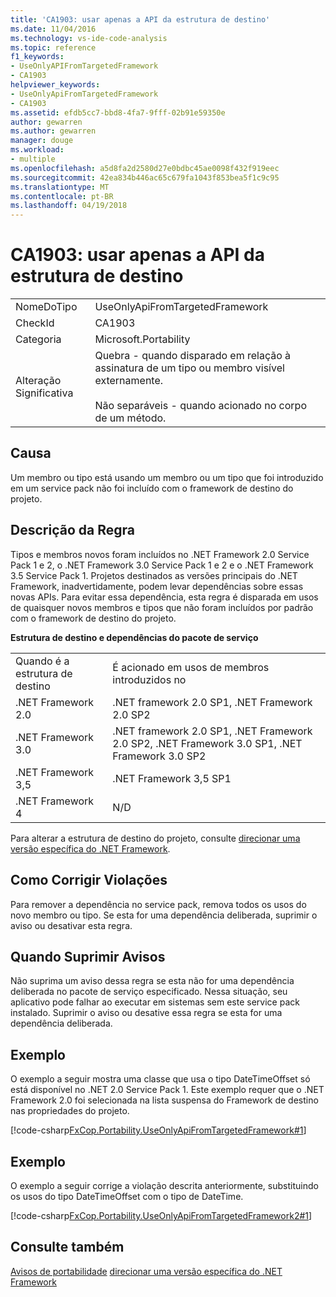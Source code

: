 ```yaml
---
title: 'CA1903: usar apenas a API da estrutura de destino'
ms.date: 11/04/2016
ms.technology: vs-ide-code-analysis
ms.topic: reference
f1_keywords:
- UseOnlyAPIFromTargetedFramework
- CA1903
helpviewer_keywords:
- UseOnlyApiFromTargetedFramework
- CA1903
ms.assetid: efdb5cc7-bbd8-4fa7-9fff-02b91e59350e
author: gewarren
ms.author: gewarren
manager: douge
ms.workload:
- multiple
ms.openlocfilehash: a5d8fa2d2580d27e0bdbc45ae0098f432f919eec
ms.sourcegitcommit: 42ea834b446ac65c679fa1043f853bea5f1c9c95
ms.translationtype: MT
ms.contentlocale: pt-BR
ms.lasthandoff: 04/19/2018
---
```

# <a name="ca1903-use-only-api-from-targeted-framework"></a>CA1903: usar apenas a API da estrutura de destino
|||
|-|-|
|NomeDoTipo|UseOnlyApiFromTargetedFramework|
|CheckId|CA1903|
|Categoria|Microsoft.Portability|
|Alteração Significativa|Quebra - quando disparado em relação à assinatura de um tipo ou membro visível externamente.<br /><br /> Não separáveis - quando acionado no corpo de um método.|

## <a name="cause"></a>Causa
 Um membro ou tipo está usando um membro ou um tipo que foi introduzido em um service pack não foi incluído com o framework de destino do projeto.

## <a name="rule-description"></a>Descrição da Regra
 Tipos e membros novos foram incluídos no .NET Framework 2.0 Service Pack 1 e 2, o .NET Framework 3.0 Service Pack 1 e 2 e o .NET Framework 3.5 Service Pack 1. Projetos destinados as versões principais do .NET Framework, inadvertidamente, podem levar dependências sobre essas novas APIs. Para evitar essa dependência, esta regra é disparada em usos de quaisquer novos membros e tipos que não foram incluídos por padrão com o framework de destino do projeto.

 **Estrutura de destino e dependências do pacote de serviço**

|||
|-|-|
|Quando é a estrutura de destino|É acionado em usos de membros introduzidos no|
|.NET Framework 2.0|.NET framework 2.0 SP1, .NET Framework 2.0 SP2|
|.NET Framework 3.0|.NET framework 2.0 SP1, .NET Framework 2.0 SP2, .NET Framework 3.0 SP1, .NET Framework 3.0 SP2|
|.NET Framework 3,5|.NET Framework 3,5 SP1|
|.NET Framework 4|N/D|

 Para alterar a estrutura de destino do projeto, consulte [direcionar uma versão específica do .NET Framework](../ide/targeting-a-specific-dotnet-framework-version.md).

## <a name="how-to-fix-violations"></a>Como Corrigir Violações
 Para remover a dependência no service pack, remova todos os usos do novo membro ou tipo. Se esta for uma dependência deliberada, suprimir o aviso ou desativar esta regra.

## <a name="when-to-suppress-warnings"></a>Quando Suprimir Avisos
 Não suprima um aviso dessa regra se esta não for uma dependência deliberada no pacote de serviço especificado. Nessa situação, seu aplicativo pode falhar ao executar em sistemas sem este service pack instalado. Suprimir o aviso ou desative essa regra se esta for uma dependência deliberada.

## <a name="example"></a>Exemplo
 O exemplo a seguir mostra uma classe que usa o tipo DateTimeOffset só está disponível no .NET 2.0 Service Pack 1. Este exemplo requer que o .NET Framework 2.0 foi selecionada na lista suspensa do Framework de destino nas propriedades do projeto.

 [!code-csharp[FxCop.Portability.UseOnlyApiFromTargetedFramework#1](../code-quality/codesnippet/CSharp/ca1903-use-only-api-from-targeted-framework_1.cs)]

## <a name="example"></a>Exemplo
 O exemplo a seguir corrige a violação descrita anteriormente, substituindo os usos do tipo DateTimeOffset com o tipo de DateTime.

 [!code-csharp[FxCop.Portability.UseOnlyApiFromTargetedFramework2#1](../code-quality/codesnippet/CSharp/ca1903-use-only-api-from-targeted-framework_2.cs)]

## <a name="see-also"></a>Consulte também
 [Avisos de portabilidade](../code-quality/portability-warnings.md) [direcionar uma versão específica do .NET Framework](../ide/targeting-a-specific-dotnet-framework-version.md)